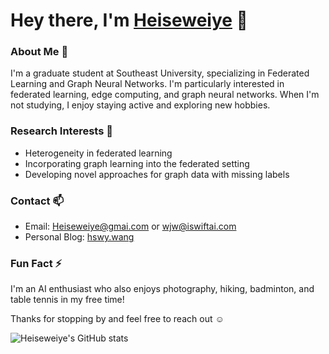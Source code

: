 # Hey there, I'm [Heiseweiye](https://github.com/Heiseweiye) 👋

### About Me 🚀

I'm a graduate student at Southeast University, specializing in Federated Learning and Graph Neural Networks. I'm particularly interested in federated learning, edge computing, and graph neural networks. When I'm not studying, I enjoy staying active and exploring new hobbies.

### Research Interests 🔭

- Heterogeneity in federated learning
- Incorporating graph learning into the federated setting
- Developing novel approaches for graph data with missing labels

### Contact 📫

- Email: Heiseweiye@gmai.com or wjw@iswiftai.com 
- Personal Blog: [hswy.wang](https://hswy.wang/)

### Fun Fact ⚡

I'm an AI enthusiast who also enjoys photography, hiking, badminton, and table tennis in my free time!

Thanks for stopping by and feel free to reach out ☺️

![Heiseweiye's GitHub stats](https://github-readme-stats.vercel.app/api?username=Heiseweiye&show_icons=true&count_private=true&include_all_commits=true&theme=buefy)



